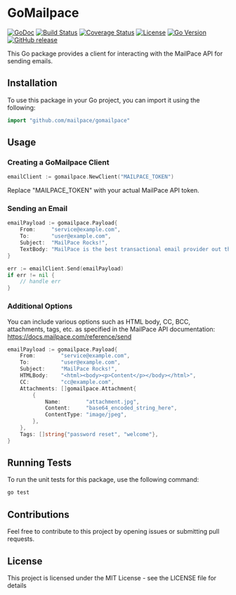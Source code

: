 # GoMailpace

[![GoDoc](https://pkg.go.dev/badge/github.com/mailpace/gomailpace)](https://pkg.go.dev/github.com/mailpace/gomailpace)
[![Build Status](https://circleci.com/gh/mailpace/gomailpace.svg?style=svg)](https://circleci.com/gh/mailpace/gomailpace)
[![Coverage Status](https://codecov.io/gh/mailpace/gomailpace/branch/main/graph/badge.svg)](https://codecov.io/gh/mailpace/gomailpace)
[![License](https://img.shields.io/badge/License-MIT-blue.svg)](https://opensource.org/licenses/MIT)
[![Go Version](https://img.shields.io/github/go-mod/go-version/mailpace/gomailpace)](https://golang.org/doc/go-get-installation)
[![GitHub release](https://img.shields.io/github/release/mailpace/gomailpace.svg)](https://github.com/mailpace/gomailpace/releases)

This Go package provides a client for interacting with the MailPace API for sending emails.

## Installation

To use this package in your Go project, you can import it using the following:

```go
import "github.com/mailpace/gomailpace"
```

## Usage

### Creating a GoMailpace Client

```go
emailClient := gomailpace.NewClient("MAILPACE_TOKEN")
```

Replace "MAILPACE_TOKEN" with your actual MailPace API token.

### Sending an Email

```go
emailPayload := gomailpace.Payload{
    From:     "service@example.com",
    To:       "user@example.com",
    Subject:  "MailPace Rocks!",
    TextBody: "MailPace is the best transactional email provider out there",
}

err := emailClient.Send(emailPayload)
if err != nil {
    // handle err
}
```


### Additional Options

You can include various options such as HTML body, CC, BCC, attachments, tags, etc. as specified in the MailPace API documentation: https://docs.mailpace.com/reference/send 

```go
emailPayload := gomailpace.Payload{
    From:        "service@example.com",
    To:          "user@example.com",
    Subject:     "MailPace Rocks!",
    HTMLBody:    "<html><body><p>Content</p></body></html>",
    CC:          "cc@example.com",
    Attachments: []gomailpace.Attachment{
        {
            Name:        "attachment.jpg",
            Content:     "base64_encoded_string_here",
            ContentType: "image/jpeg",
        },
    },
    Tags: []string{"password reset", "welcome"},
}

```

## Running Tests

To run the unit tests for this package, use the following command:

```bash
go test
```

## Contributions

Feel free to contribute to this project by opening issues or submitting pull requests.

## License

This project is licensed under the MIT License - see the LICENSE file for details